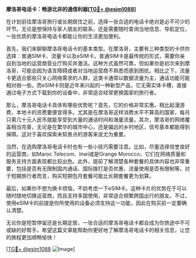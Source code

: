 **摩洛哥电话卡：畅游北非的通信利器[[TG💪+ @esim1088](https://t.me/s/esim1088)]**

在计划前往摩洛哥旅行或长期居住之前，选择一张合适的电话卡绝对是必不可少的环节。无论是想保持与家人朋友的联系，还是需要随时查询当地信息、导航定位，一张优质的摩洛哥电话卡都能让你的生活更加便利。

首先，我们来聊聊摩洛哥电话卡的基本类型。在摩洛哥，主要有三种类型的卡供你选择：普通SIM卡、流量卡以及eSIM卡。普通SIM卡是最传统的形式，需要你亲自到当地的运营商营业厅购买并激活。这种方式虽然可靠，但如果你是初次来到摩洛哥，可能会因为语言障碍或者对当地运营商不熟悉而感到困扰。相比之下，流量卡更适合那些只关心网络需求的人群，这类卡通常以数据流量为主，通话功能可能相对弱一些。而eSIM卡则是近年来兴起的一种新型产品，它无需实体卡槽，直接通过电子方式下载到你的设备中，非常适合经常更换国家的旅行者。

那么，摩洛哥电话卡具体有哪些优势呢？首先，它的价格非常实惠。相比起漫游费，本地卡的资费要便宜得多。尤其是在摩洛哥这样消费水平不算高的国家，每月只需几十元人民币就能享受到大量的通话时间和海量流量。其次，摩洛哥的网络覆盖相当完善，无论是在繁华的城市中心，还是偏远的乡村地区，信号基本都能得到保障。这对于喜欢探索未知景点的游客来说尤为重要。

当然，在选购摩洛哥电话卡时也有一些小技巧需要注意。比如，尽量选择信誉良好的运营商，如Maroc Telecom、Inwi或是Orange Morocco，它们在网络质量和服务支持方面表现都比较出色。此外，提前了解清楚各种套餐的具体内容也非常重要，包括是否有无限制国内通话、国际拨打是否优惠、流量使用是否有限制等。对于短期旅行者而言，购买短期包月套餐可能比长期套餐更为划算。

最后，如果你不想为换卡烦恼，不妨考虑一下eSIM卡。这种卡片的优势在于可以随时随地切换运营商，而且支持多国使用，非常适合频繁跨国出行的朋友。不过，使用eSIM卡的前提是你所使用的设备必须支持这一功能，因此在购买前一定要确认清楚。

无论你是短暂停留还是长期定居，一张合适的摩洛哥电话卡都会成为你旅途中不可或缺的好帮手。希望这篇文章能帮助你更好地了解摩洛哥电话卡的相关信息，让您的旅程更加顺畅愉快！

[[TG💪+ @esim1088](https://t.me/s/esim1088) ![Image](https://i.postimg.cc/4NQfJmqS/Snipaste-2025-05-13-00-14-12.png)]